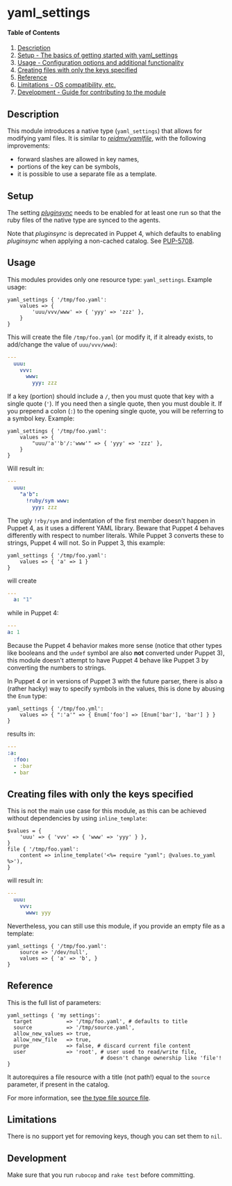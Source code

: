 # yaml\_settings

#### Table of Contents

1. [Description](#description)
1. [Setup - The basics of getting started with yaml_settings](#setup)
1. [Usage - Configuration options and additional functionality](#usage)
1. [Creating files with only the keys specified](#creating-files-with-only-the-keys-specified)
1. [Reference](#reference)
1. [Limitations - OS compatibility, etc.](#limitations)
1. [Development - Guide for contributing to the module](#development)

## Description

This module introduces a native type (`yaml_settings`) that allows for modifying
yaml files. It is similar to [_reidmv/yamlfile_][yamlfile], with the following
improvements:
  * forward slashes are allowed in key names,
  * portions of the key can be symbols,
  * it is possible to use a separate file as a template.

## Setup

The setting [_pluginsync_][pluginsync] needs to be enabled for at least one run
so that the ruby files of the native type are synced to the agents.

Note that _pluginsync_ is deprecated in Puppet 4, which defaults to enabling
_pluginsync_ when applying a non-cached catalog. See [PUP-5708][PUP-5708].

## Usage

This modules provides only one resource type: `yaml_settings`. Example usage:

	yaml_settings { '/tmp/foo.yaml':
		values => {
			'uuu/vvv/www' => { 'yyy' => 'zzz' },
		}
	}

This will create the file `/tmp/foo.yaml` (or modify it, if it already exists,
to add/change the value of `uuu/vvv/www`):

```yaml
--- 
  uuu: 
    vvv: 
      www: 
        yyy: zzz
```

If a key (portion) should include a `/`, then you must quote that key with a
single quote (`'`). If you need then a single quote, then you must double it. If
you prepend a colon (`:`) to the opening single quote, you will be referring to
a symbol key. Example:

	yaml_settings { '/tmp/foo.yaml':
		values => {
			"uuu/'a''b'/:'www'" => { 'yyy' => 'zzz' },
		}
	}

Will result in:

```yaml
--- 
  uuu: 
    "a'b": 
      !ruby/sym www: 
        yyy: zzz
```

The ugly `!rby/sym` and indentation of the first member doesn't happen in Puppet
4, as it uses a different YAML library. Beware that Puppet 4 behaves differently
with respect to number literals. While Puppet 3 converts these to strings,
Puppet 4 will not. So in Puppet 3, this example:

	yaml_settings { '/tmp/foo.yaml':
		values => { 'a' => 1 }
	}

will create

```yaml
--- 
  a: "1"
```

while in Puppet 4:

```yaml
---
a: 1
```

Because the Puppet 4 behavior makes more sense (notice that other types like
booleans and the `undef` symbol are also **not** converted under Puppet 3), this
module doesn't attempt to have Puppet 4 behave like Puppet 3 by converting the
numbers to strings.

In Puppet 4 or in versions of Puppet 3 with the future parser, there is also a
(rather hacky) way to specify symbols in the values, this is done by abusing the
`Enum` type:

	yaml_settings { '/tmp/foo.yml':
		values => { ":'a'" => { Enum['foo'] => [Enum['bar'], 'bar'] } }
	}

results in:

```yaml
---
:a:
  :foo:
  - :bar
  - bar
```

## Creating files with only the keys specified

This is not the main use case for this module, as this can be achieved without
dependencies by using `inline_template`:

	$values = {
		'uuu' => { 'vvv' => { 'www' => 'yyy' } },
	}
	file { '/tmp/foo.yaml':
		content => inline_template('<%= require "yaml"; @values.to_yaml %>'),
	}

will result in:

```yaml
--- 
  uuu: 
    vvv: 
      www: yyy
```

Nevertheless, you can still use this module, if you provide an empty file as a
template:

	yaml_settings { '/tmp/foo.yaml':
		source => '/dev/null',
		values => { 'a' => 'b', }
	}

## Reference

This is the full list of parameters:

	yaml_settings { 'my settings':
	  target           => '/tmp/foo.yaml', # defaults to title
	  source           => '/tmp/source.yaml',
	  allow_new_values => true,
	  allow_new_file   => true,
	  purge            => false, # discard current file content
	  user             => 'root', # user used to read/write file,
								  # doesn't change ownership like 'file'!
	}

It autorequires a file resource with a title (not path!) equal to the `source`
parameter, if present in the catalog.

For more information, see [the type file source
file](lib/puppet/type/yaml_settings.rb).

## Limitations

There is no support yet for removing keys, though you can set them to `nil`.

## Development

Make sure that you run `rubocop` and `rake test` before committing.


  [yamlfile]: https://forge.puppet.com/reidmv/yamlfile
  [pluginsync]: https://docs.puppet.com/puppet/latest/reference/configuration.html#pluginsync
  [PUP-5708]: https://tickets.puppetlabs.com/browse/PUP-5708
